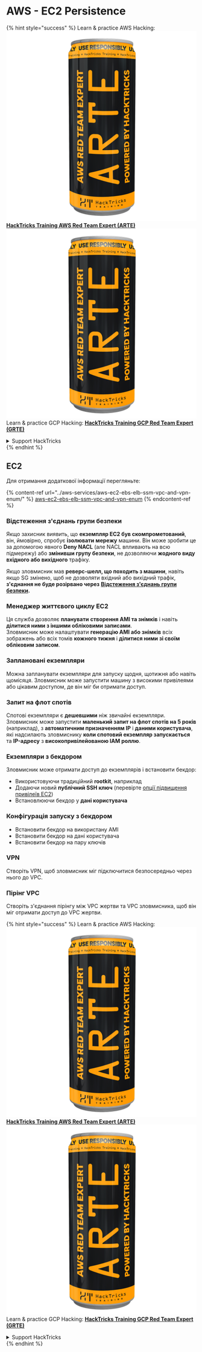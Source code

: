 # AWS - EC2 Persistence

{% hint style="success" %}
Learn & practice AWS Hacking:<img src="../../../.gitbook/assets/image (1) (1) (1).png" alt="" data-size="line">[**HackTricks Training AWS Red Team Expert (ARTE)**](https://training.hacktricks.xyz/courses/arte)<img src="../../../.gitbook/assets/image (1) (1) (1).png" alt="" data-size="line">\
Learn & practice GCP Hacking: <img src="../../../.gitbook/assets/image (2).png" alt="" data-size="line">[**HackTricks Training GCP Red Team Expert (GRTE)**<img src="../../../.gitbook/assets/image (2).png" alt="" data-size="line">](https://training.hacktricks.xyz/courses/grte)

<details>

<summary>Support HackTricks</summary>

* Check the [**subscription plans**](https://github.com/sponsors/carlospolop)!
* **Join the** 💬 [**Discord group**](https://discord.gg/hRep4RUj7f) or the [**telegram group**](https://t.me/peass) or **follow** us on **Twitter** 🐦 [**@hacktricks\_live**](https://twitter.com/hacktricks_live)**.**
* **Share hacking tricks by submitting PRs to the** [**HackTricks**](https://github.com/carlospolop/hacktricks) and [**HackTricks Cloud**](https://github.com/carlospolop/hacktricks-cloud) github repos.

</details>
{% endhint %}

## EC2

Для отримання додаткової інформації перегляньте:

{% content-ref url="../aws-services/aws-ec2-ebs-elb-ssm-vpc-and-vpn-enum/" %}
[aws-ec2-ebs-elb-ssm-vpc-and-vpn-enum](../aws-services/aws-ec2-ebs-elb-ssm-vpc-and-vpn-enum/)
{% endcontent-ref %}

### Відстеження з'єднань групи безпеки

Якщо захисник виявить, що **екземпляр EC2 був скомпрометований**, він, ймовірно, спробує **ізолювати** **мережу** машини. Він може зробити це за допомогою явного **Deny NACL** (але NACL впливають на всю підмережу) або **змінивши групу безпеки**, не дозволяючи **жодного виду вхідного або вихідного** трафіку.

Якщо зловмисник мав **реверс-шелл, що походить з машини**, навіть якщо SG змінено, щоб не дозволяти вхідний або вихідний трафік, **з'єднання не буде розірвано через** [**Відстеження з'єднань групи безпеки**](https://docs.aws.amazon.com/AWSEC2/latest/UserGuide/security-group-connection-tracking.html)**.**

### Менеджер життєвого циклу EC2

Ця служба дозволяє **планувати** **створення AMI та знімків** і навіть **ділитися ними з іншими обліковими записами**.\
Зловмисник може налаштувати **генерацію AMI або знімків** всіх зображень або всіх томів **кожного тижня** і **ділитися ними зі своїм обліковим записом**.

### Заплановані екземпляри

Можна запланувати екземпляри для запуску щодня, щотижня або навіть щомісяця. Зловмисник може запустити машину з високими привілеями або цікавим доступом, де він міг би отримати доступ.

### Запит на флот спотів

Спотові екземпляри є **дешевшими** ніж звичайні екземпляри. Зловмисник може запустити **маленький запит на флот спотів на 5 років** (наприклад), з **автоматичним призначенням IP** і **даними користувача**, які надсилають зловмиснику **коли спотовий екземпляр запускається** та **IP-адресу** з **високопривілейованою IAM роллю**.

### Екземпляри з бекдором

Зловмисник може отримати доступ до екземплярів і встановити бекдор:

* Використовуючи традиційний **rootkit**, наприклад
* Додаючи новий **публічний SSH ключ** (перевірте [опції підвищення привілеїв EC2](../aws-privilege-escalation/aws-ec2-privesc.md))
* Встановлюючи бекдор у **дані користувача**

### **Конфігурація запуску з бекдором**

* Встановити бекдор на використану AMI
* Встановити бекдор на дані користувача
* Встановити бекдор на пару ключів

### VPN

Створіть VPN, щоб зловмисник міг підключитися безпосередньо через нього до VPC.

### Пірінг VPC

Створіть з'єднання пірінгу між VPC жертви та VPC зловмисника, щоб він міг отримати доступ до VPC жертви.

{% hint style="success" %}
Learn & practice AWS Hacking:<img src="../../../.gitbook/assets/image (1) (1) (1).png" alt="" data-size="line">[**HackTricks Training AWS Red Team Expert (ARTE)**](https://training.hacktricks.xyz/courses/arte)<img src="../../../.gitbook/assets/image (1) (1) (1).png" alt="" data-size="line">\
Learn & practice GCP Hacking: <img src="../../../.gitbook/assets/image (2).png" alt="" data-size="line">[**HackTricks Training GCP Red Team Expert (GRTE)**<img src="../../../.gitbook/assets/image (2).png" alt="" data-size="line">](https://training.hacktricks.xyz/courses/grte)

<details>

<summary>Support HackTricks</summary>

* Check the [**subscription plans**](https://github.com/sponsors/carlospolop)!
* **Join the** 💬 [**Discord group**](https://discord.gg/hRep4RUj7f) or the [**telegram group**](https://t.me/peass) or **follow** us on **Twitter** 🐦 [**@hacktricks\_live**](https://twitter.com/hacktricks_live)**.**
* **Share hacking tricks by submitting PRs to the** [**HackTricks**](https://github.com/carlospolop/hacktricks) and [**HackTricks Cloud**](https://github.com/carlospolop/hacktricks-cloud) github repos.

</details>
{% endhint %}

